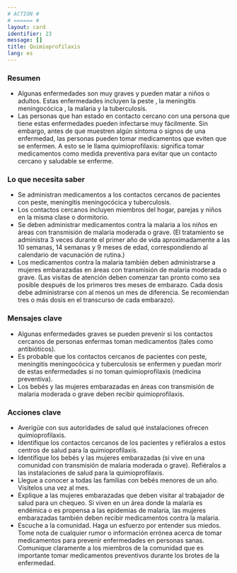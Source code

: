 ```yaml
---
# ACTION #
# ====== #
layout: card
identifier: 23
message: []
title: Quimioprofilaxis
lang: es
---
```


### Resumen

- Algunas enfermedades son muy graves y pueden matar a niños o adultos. Estas enfermedades incluyen la peste <a class="crosslink" href="{% render_depth %}{% render_link disease|20 %}"><i class="fas fa-external-link-alt" aria-hidden="true"></i></a>, la meningitis meningocócica <a class="crosslink" href="{% render_depth %}{% render_link disease|9 %}"><i class="fas fa-external-link-alt" aria-hidden="true"></i></a>, la malaria <a class="crosslink" href="{% render_depth %}{% render_link disease|14 %}"><i class="fas fa-external-link-alt" aria-hidden="true"></i></a> y la tuberculosis.
- Las personas que han estado en contacto cercano con una persona que tiene estas enfermedades pueden infectarse muy fácilmente. Sin embargo, antes de que muestren algún síntoma o signos de una enfermedad, las personas pueden tomar medicamentos que eviten que se enfermen. A esto se le llama quimioprofilaxis: significa tomar medicamentos como medida preventiva para evitar que un contacto cercano y saludable se enferme.

### Lo que necesita saber

- Se administran medicamentos a los contactos cercanos de pacientes con peste<a class="crosslink" href="{% render_depth %}{% render_link disease|20 %}"><i class="fas fa-external-link-alt" aria-hidden="true"></i></a>, meningitis meningocócica<a class="crosslink" href="{% render_depth %}{% render_link disease|9 %}"><i class="fas fa-external-link-alt" aria-hidden="true"></i></a> y tuberculosis.
- Los contactos cercanos incluyen miembros del hogar, parejas y niños en la misma clase o dormitorio.
- Se deben administrar medicamentos contra la malaria<a class="crosslink" href="{% render_depth %}{% render_link disease|14 %}"><i class="fas fa-external-link-alt" aria-hidden="true"></i></a> a los niños en áreas con transmisión de malaria moderada o grave. (El tratamiento se administra 3 veces durante el primer año de vida aproximadamente a las 10 semanas, 14 semanas y 9 meses de edad, correspondiendo al calendario de vacunación de rutina.)
- Los medicamentos contra la malaria<a class="crosslink" href="{% render_depth %}{% render_link disease|14 %}"><i class="fas fa-external-link-alt" aria-hidden="true"></i></a> también deben administrarse a mujeres embarazadas en áreas con transmisión de malaria moderada o grave. (Las visitas de atención deben comenzar tan pronto como sea posible después de los primeros tres meses de embarazo. Cada dosis debe administrarse con al menos un mes de diferencia. Se recomiendan tres o más dosis en el transcurso de cada embarazo).

### Mensajes clave

- Algunas enfermedades graves se pueden prevenir si los contactos cercanos de personas enfermas toman medicamentos (tales como antibióticos).
- Es probable que los contactos cercanos de pacientes con peste<a class="crosslink" href="{% render_depth %}{% render_link disease|20 %}"><i class="fas fa-external-link-alt" aria-hidden="true"></i></a>, meningitis meningocócica<a class="crosslink" href="{% render_depth %}{% render_link disease|9 %}"><i class="fas fa-external-link-alt" aria-hidden="true"></i></a> y tuberculosis se enfermen y puedan morir de estas enfermedades si no toman quimioprofilaxis (medicina preventiva).
- Los bebés y las mujeres embarazadas en áreas con transmisión de malaria<a class="crosslink" href="{% render_depth %}{% render_link disease|14 %}"><i class="fas fa-external-link-alt" aria-hidden="true"></i></a> moderada o grave deben recibir quimioprofilaxis.

### Acciones clave

- Averigüe con sus autoridades de salud qué instalaciones ofrecen quimioprofilaxis.
- Identifique los contactos cercanos de los pacientes y refiéralos a estos centros de salud para la quimioprofilaxis.
- Identifique los bebés y las mujeres embarazadas (si vive en una comunidad con transmisión de malaria moderada o grave). Refiéralos a las instalaciones de salud para la quimioprofilaxis.
- Llegue a conocer a todas las familias con bebés menores de un año. Visítelos una vez al mes.
- Explique a las mujeres embarazadas que deben visitar al trabajador de salud para un chequeo. Si viven en un área donde la malaria es endémica o es propensa a las epidemias de malaria, las mujeres embarazadas también deben recibir medicamentos contra la malaria.
- Escuche a la comunidad. Haga un esfuerzo por entender sus miedos. Tome nota de cualquier rumor o información errónea acerca de tomar medicamentos para prevenir enfermedades en personas sanas. Comunique claramente a los miembros de la comunidad que es importante tomar medicamentos preventivos durante los brotes de la enfermedad.
